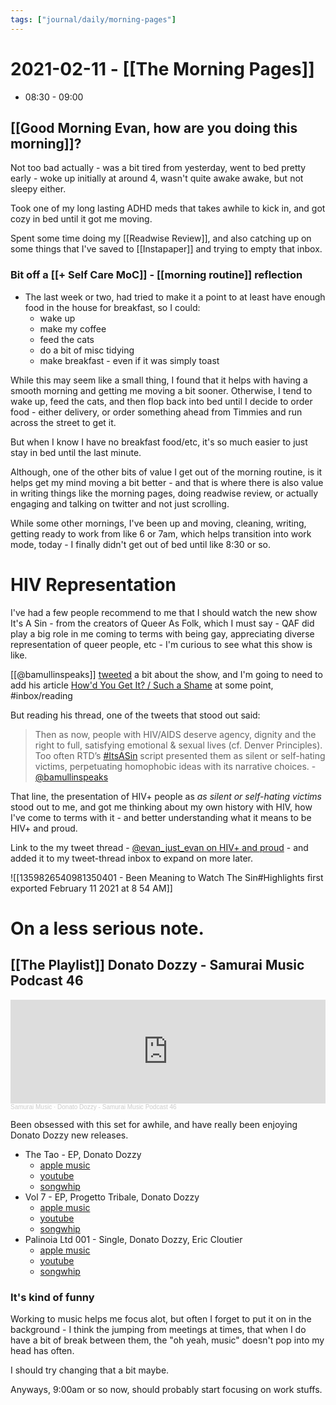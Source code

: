 ```yaml
---
tags: ["journal/daily/morning-pages"]
---
```


# 2021-02-11 - [[The Morning Pages]]

- 08:30 - 09:00

## [[Good Morning Evan, how are you doing this morning]]?

Not too bad actually - was a bit tired from yesterday, went to bed pretty early - woke up initially at around 4, wasn't quite awake awake, but not sleepy either.

Took one of my long lasting ADHD meds that takes awhile to kick in, and got cozy in bed until it got me moving.

Spent some time doing my [[Readwise Review]], and also catching up on some things that I've saved to [[Instapaper]] and trying to empty that inbox.

### Bit off a [[+ Self Care MoC]] - [[morning routine]] reflection 

- The last week or two, had tried to make it a point to at least have enough food in the house for breakfast, so I could:
	- wake up 
	- make my coffee
	-  feed the cats
	-  do a bit of misc tidying
	-  make breakfast - even if it was simply toast 

While this may seem like a small thing, I found that it helps with having a smooth morning and getting me moving a bit sooner. Otherwise, I tend to wake up, feed the cats, and then flop back into bed until I decide to order food - either delivery, or order something ahead from Timmies and run across the street to get it.

But when I know I have no breakfast food/etc, it's so much easier to just stay in bed until the last minute. 

Although, one of the other bits of value I get out of the morning routine, is it helps get my mind moving a bit better - and that is where there is also value in writing things like the morning pages, doing readwise review, or actually engaging and talking on twitter and not just scrolling. 

While some other mornings, I've been up and moving, cleaning, writing, getting ready to work from like 6 or 7am, which helps transition into work mode, today - I finally didn't get out of bed until like 8:30 or so.

# HIV Representation

I've had a few people recommend to me that I should watch the new show It's A Sin - from the creators of Queer As Folk, which I must say - QAF did play a big role in me coming to terms with being gay, appreciating diverse representation of queer people, etc - I'm curious to see what this show is like.

[[@bamullinspeaks]] [tweeted](https://twitter.com/bamullinspeaks/status/1359767814249320450) a bit about the show, and I'm going to need to add his article [How'd You Get It? / Such a Shame](https://brianmullin.substack.com/p/howd-you-get-it-such-a-shame) at some point, #inbox/reading 

But reading his thread, one of the tweets that stood out said:

> Then as now, people with HIV/AIDS deserve agency, dignity and the right to full, satisfying emotional & sexual lives (cf. Denver Principles). Too often RTD’s [#ItsASin](https://twitter.com/hashtag/ItsASin?src=hashtag_click) script presented them as silent or self-hating victims, perpetuating homophobic ideas with its narrative choices. - [@bamullinspeaks](https://twitter.com/bamullinspeaks/status/1359767814249320450)

That line, the presentation of HIV+ people as  _as silent or self-hating victims_ stood out to me, and got me thinking about my own history with HIV, how I've come to terms with it - and better understanding what it means to be HIV+ and proud. 

Link to the my tweet thread - [@evan_just_evan on HIV+ and proud](https://twitter.com/evan_just_evan/status/1359826540981350401) - and added it to my tweet-thread inbox to expand on more later. 

![[1359826540981350401 - Been Meaning to Watch The Sin#Highlights first exported February 11 2021 at 8 54 AM]]

# On a less serious note.

## [[The Playlist]] Donato Dozzy - Samurai Music Podcast 46

<iframe width="100%" height="166" scrolling="no" frameborder="no" allow="autoplay" src="https://w.soundcloud.com/player/?url=https%3A//api.soundcloud.com/tracks/932177257&color=%23ff5500&auto_play=false&hide_related=false&show_comments=true&show_user=true&show_reposts=false&show_teaser=true"></iframe><div style="font-size: 10px; color: #cccccc;line-break: anywhere;word-break: normal;overflow: hidden;white-space: nowrap;text-overflow: ellipsis; font-family: Interstate,Lucida Grande,Lucida Sans Unicode,Lucida Sans,Garuda,Verdana,Tahoma,sans-serif;font-weight: 100;"><a href="https://soundcloud.com/samuraimusicgroup" title="Samurai Music" target="_blank" style="color: #cccccc; text-decoration: none;">Samurai Music</a> · <a href="https://soundcloud.com/samuraimusicgroup/donato-dozzy-samurai-music-podcast-46" title="Donato Dozzy - Samurai Music Podcast 46" target="_blank" style="color: #cccccc; text-decoration: none;">Donato Dozzy - Samurai Music Podcast 46</a></div>

Been obsessed with this set for awhile, and have really been enjoying Donato Dozzy new releases.

- The Tao - EP,  Donato Dozzy 
	-  [apple music](https://music.apple.com/us/album/the-tao-ep/1539092137)
	-  [youtube](https://www.youtube.com/playlist?list=OLAK5uy_m9UPJJ1vhR_qJZjdnHcYwzqHbU24Z_SpQ)
	-  [songwhip](https://songwhip.com/donato-dozzy/the-tao)
- Vol 7 - EP, Progetto Tribale, Donato Dozzy 
	-  [apple music](https://music.apple.com/us/album/vol-7-ep/1532707290)
	-  [youtube](https://www.youtube.com/playlist?list=OLAK5uy_m7aym1658PQbqPna_CYmCVoDpSWwDdY20)
	-  [songwhip](https://songwhip.com/progettotribale/vol-7)
-  Palinoia Ltd 001 - Single, Donato Dozzy, Eric Cloutier 
	-  [apple music](https://music.apple.com/us/album/palinoia-ltd-001-single/1507867249) 
	-   [youtube](https://www.youtube.com/playlist?list=OLAK5uy_nEwL3Ca6My40KMok2zCMli2serxzYN5hY)
	-   [songwhip](https://songwhip.com/donato-dozzy/palinoia-ltd-001)

### It's kind of funny

Working to music helps me focus alot, but often I forget to put it on in the background - I think the jumping from meetings at times, that when I do have a bit of break between them, the "oh yeah, music" doesn't pop into my head has often.

I should try changing that a bit maybe.

Anyways, 9:00am or so now, should probably start focusing on work stuffs.